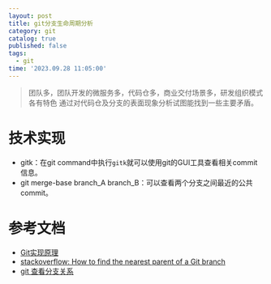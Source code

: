 ```yaml
---
layout: post
title: git分支生命周期分析
category: git
catalog: true
published: false
tags:
  - git
time: '2023.09.28 11:05:00'
---
```


> 团队多，团队开发的微服务多，代码仓多，商业交付场景多，研发组织模式各有特色
> 通过对代码仓及分支的表面现象分析试图能找到一些主要矛盾。

# 技术实现

- gitk：在git command中执行`gitk`就可以使用git的GUI工具查看相关commit信息。
- git merge-base branch_A branch_B：可以查看两个分支之间最近的公共commit。

# 参考文档
- [Git实现原理](https://huweicai.com/git-implementation/#:~:text=Git%20%E6%98%AF%E4%B8%80%E4%B8%AA%E5%9F%BA%E4%BA%8E%E5%BF%AB%E7%85%A7,%E6%9C%89%E4%B8%80%E5%88%B0%E5%A4%9A%E4%B8%AAparent)
- [stackoverflow: How to find the nearest parent of a Git branch](https://stackoverflow.com/questions/3161204/how-to-find-the-nearest-parent-of-a-git-branch)
- [git 查看分支关系](https://juejin.cn/s/git%20%E6%9F%A5%E7%9C%8B%E5%88%86%E6%94%AF%E5%85%B3%E7%B3%BB)